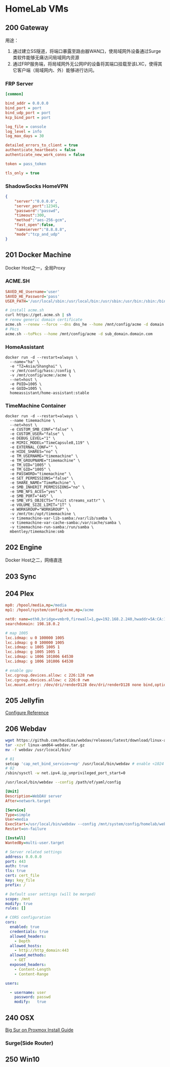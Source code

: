 # HomeLab VMs

## 200 Gateway

用途：
1. 通过建立SS隧道，将端口暴露至路由器WAN口，使局域网外设备通过Surge类软件能够无痛访问局域网内资源
2. 通过FRP服务端，将局域网外无公网IP的设备将其端口挂载至该LXC，使得其它客户端（局域网内、外）能够进行访问。

### FRP Server

```ini
[common]

bind_addr = 0.0.0.0
bind_port = port
bind_udp_port = port
kcp_bind_port = port

log_file = console
log_level = info
log_max_days = 30

detailed_errors_to_client = true
authenticate_heartbeats = false
authenticate_new_work_conns = false

token = pass_token

tls_only = true
```

### ShadowSocks HomeVPN

```json
{
    "server":"0.0.0.0",
    "server_port":12345,
    "password":"passwd",
    "timeout":300,
    "method":"aes-256-gcm",
    "fast_open":false,
    "nameserver":"8.8.8.8",
    "mode":"tcp_and_udp"
}
```

## 201 Docker Machine

Docker Host之一，全局Proxy

### ACME.SH

```ini
SAVED_HE_Username='user'
SAVED_HE_Password='pass'
USER_PATH='/usr/local/sbin:/usr/local/bin:/usr/sbin:/usr/bin:/sbin:/bin'
```

```bash
# install acme.sh
curl https://get.acme.sh | sh
# renew generic domain certificate
acme.sh --renew --force --dns dns_he --home /mnt/config/acme -d domain.com -d *.sub_domain.domain.com
# Pkcs
acme.sh --toPkcs --home /mnt/config/acme -d sub_domain.domain.com
```

### HomeAssistant

```docker
docker run -d --restart=always \
  --name="ha" \
  -e "TZ=Asia/Shanghai" \
  -v /mnt/config/hass:/config \
  -v /mnt/config/acme:/acme \
  --net=host \
  -e PUID=1005 \
  -e GUID=1005 \
  homeassistant/home-assistant:stable
```

### TimeMachine Container

```docker
docker run -d --restart=always \
  --name timemachine \
  --net=host \
  -e CUSTOM_SMB_CONF="false" \
  -e CUSTOM_USER="false" \
  -e DEBUG_LEVEL="1" \
  -e MIMIC_MODEL="TimeCapsule8,119" \
  -e EXTERNAL_CONF="" \
  -e HIDE_SHARES="no" \
  -e TM_USERNAME="timemachine" \
  -e TM_GROUPNAME="timemachine" \
  -e TM_UID="1005" \
  -e TM_GID="1005" \
  -e PASSWORD="timemachine" \
  -e SET_PERMISSIONS="false" \
  -e SHARE_NAME="TimeMachine" \
  -e SMB_INHERIT_PERMISSIONS="no" \
  -e SMB_NFS_ACES="yes" \
  -e SMB_PORT="445" \
  -e SMB_VFS_OBJECTS="fruit streams_xattr" \
  -e VOLUME_SIZE_LIMIT="1T" \
  -e WORKGROUP="WORKGROUP" \
  -v /mnt/tm:/opt/timemachine \
  -v timemachine-var-lib-samba:/var/lib/samba \
  -v timemachine-var-cache-samba:/var/cache/samba \
  -v timemachine-run-samba:/run/samba \
  mbentley/timemachine:smb
```

## 202 Engine

Docker Host之二，网络直连

## 203 Sync

## 204 Plex

```ini
mp0: /hpool/media,mp=/media
mp1: /hpool/system/config/acme,mp=/acme

net0: name=eth0,bridge=vmbr0,firewall=1,gw=192.168.2.240,hwaddr=5A:CA:16:F3:B7:26,ip=192.168.2.204/24,type=veth
searchdomain: 198.18.0.2

# map 1005
lxc.idmap: u 0 100000 1005
lxc.idmap: g 0 100000 1005
lxc.idmap: u 1005 1005 1
lxc.idmap: g 1005 1005 1
lxc.idmap: u 1006 101006 64530
lxc.idmap: g 1006 101006 64530

# enable gpu
lxc.cgroup.devices.allow: c 226:128 rwm
lxc.cgroup.devices.allow: c 226:0 rwm
lxc.mount.entry: /dev/dri/renderD128 dev/dri/renderD128 none bind,optional,create=file
```

## 205 Jellyfin

[Configure Reference](https://jellyfin.org/docs/general/administration/hardware-acceleration.html)

## 206 Webdav

```bash
wget https://github.com/hacdias/webdav/releases/latest/download/linux-amd64-webdav.tar.gz
tar -xzvf linux-amd64-webdav.tar.gz
mv -f webdav /usr/lcocal/bin/

# 01
setcap 'cap_net_bind_service=+ep' /usr/local/bin/webdav # enable <1024 port for specific program with unprivilieged user
# 02
/sbin/sysctl -w net.ipv4.ip_unprivileged_port_start=0

/usr/local/bin/webdav --config /path/of/yaml/config
```

```ini
[Unit]
Description=WebDAV server
After=network.target

[Service]
Type=simple
User=media
ExecStart=/usr/local/bin/webdav --config /mnt/system/config/homelab/webdav/webdav.yaml
Restart=on-failure

[Install]
WantedBy=multi-user.target
```

```yaml
# Server related settings
address: 0.0.0.0
port: 443
auth: true
tls: true
cert: cert_file
key: key_file
prefix: /

# Default user settings (will be merged)
scope: /mnt
modify: true
rules: []

# CORS configuration
cors:
  enabled: true
  credentials: true
  allowed_headers:
    - Depth
  allowed_hosts:
    - http://http_domain:443
  allowed_methods:
    - GET
  exposed_headers:
    - Content-Length
    - Content-Range

users:

  - username: user
    password: passwd
    modify:   true
```

## 240 OSX

[Big Sur on Proxmox Install Guide](https://www.nicksherlock.com/2020/06/installing-macos-big-sur-on-proxmox/)

### Surge(Side Router)

## 250 Win10